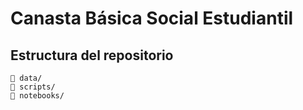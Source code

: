 # Canasta Básica Social Estudiantil

## Estructura del repositorio

```
📂 data/                   
📂 scripts/                   
📂 notebooks/               
```
